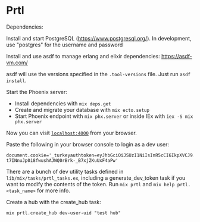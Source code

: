 # Prtl

Dependencies:

Install and start PostgreSQL (https://www.postgresql.org/). In development, use "postgres" for the username and password

Install and use asdf to manage erlang and elixir dependencies: https://asdf-vm.com/

asdf will use the versions specified in the `.tool-versions` file. Just run `asdf install`.

Start the Phoenix server:

- Install dependencies with `mix deps.get`
- Create and migrate your database with `mix ecto.setup`
- Start Phoenix endpoint with `mix phx.server` or inside IEx with `iex -S mix phx.server`

Now you can visit [`localhost:4000`](http://localhost:4000) from your browser.

Paste the following in your browser console to login as a dev user:

```
document.cookie='_turkeyauthtoken=eyJhbGciOiJSUzI1NiIsInR5cCI6IkpXVCJ9.eyJleHAiOjMyNTAzNjgwMDAwLCJmeGFfZGlzcGxheU5hbWUiOiJEZXYgVXNlciIsImZ4YV9lbWFpbCI6ImRldi11c2VyQGRldi5sb2NhbCIsImZ4YV9waWMiOiIvaW1hZ2VzL2Rldi11c2VyLnN2ZyIsInN1YiI6ImRldi11c2VyLXVpZCJ9.bP24Jl6pvVMKseRnSVIAxYtkq0XDviMs0zI1JBc1GZ8N-t7INnuJp0i8fwushAJWQ0rBrk-_B7xjZKuUxF4aPw'
```

There are a bunch of dev utility tasks defined in `lib/mix/tasks/prtl_tasks.ex`, including a generate_dev_token task if you want to modify the contents of the token. Run `mix prtl` and `mix help prtl.<task_name>` for more info.

Create a hub with the create_hub task:

```
mix prtl.create_hub dev-user-uid "test hub"
```
